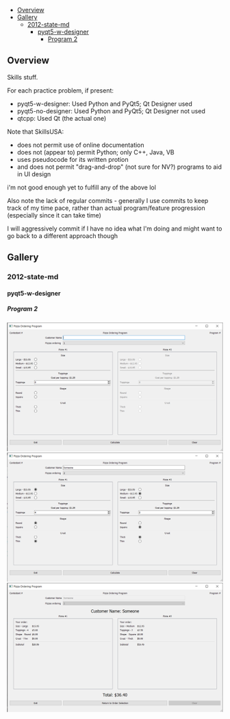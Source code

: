 - [Overview](#overview)
- [Gallery](#gallery)
  - [2012-state-md](#2012-state-md)
    - [pyqt5-w-designer](#pyqt5-w-designer)
      - [Program 2](#program-2)

## Overview
Skills stuff.

For each practice problem, if present:
- pyqt5-w-designer: Used Python and PyQt5; Qt Designer used
- pyqt5-no-designer: Used Python and PyQt5; Qt Designer not used
- qtcpp: Used Qt (the actual one)

Note that SkillsUSA:
- does not permit use of online documentation
- does not (appear to) permit Python; only C++, Java, VB
- uses pseudocode for its written protion
- and does not permit "drag-and-drop" (not sure for NV?) programs to aid in UI design

i'm not good enough yet to fulfill any of the above lol

Also note the lack of regular commits - generally I use commits to keep track of my time pace, rather than actual program/feature progression (especially since it can take time)

I will aggressively commit if I have no idea what I'm doing and might want to go back to a different approach though

## Gallery

### 2012-state-md

#### pyqt5-w-designer

##### Program 2
![Image 1](2012-state-md/imgs/pyqt5-w-designer-1.png)
![Image 2](2012-state-md/imgs/pyqt5-w-designer-2.png)
![Image 3](2012-state-md/imgs/pyqt5-w-designer-3.png)